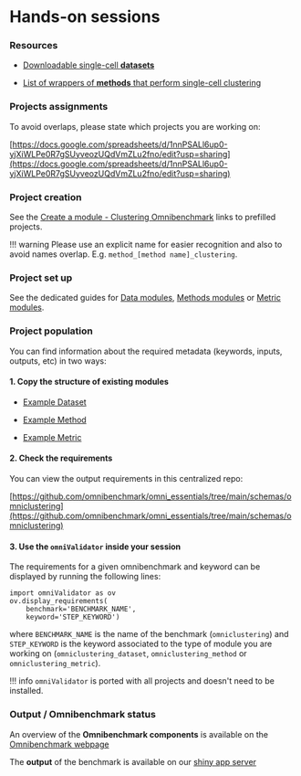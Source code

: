 
# Hands-on sessions


### Resources 

- [Downloadable single-cell **datasets**](https://bioconductor.org/packages/devel/data/experiment/manuals/DuoClustering2018/man/DuoClustering2018.pdf)

- [List of wrappers of **methods** that perform single-cell clustering](https://github.com/markrobinsonuzh/scRNAseq_clustering_comparison/tree/master/Rscripts/clustering)

### Projects assignments

To avoid overlaps, please state which projects you are working on: 

[https://docs.google.com/spreadsheets/d/1nnPSALl6up0-yjXiWLPe0R7gSUyveozUQdVmZLu2fno/edit?usp=sharing](https://docs.google.com/spreadsheets/d/1nnPSALl6up0-yjXiWLPe0R7gSUyveozUQdVmZLu2fno/edit?usp=sharing)

### Project creation 

See the [Create a module - Clustering Omnibenchmark](../../01_getting_started/01_module_contr/create_module.md) links to prefilled projects. 

!!! warning
    Please use an explicit name for easier recognition and also to avoid names overlap. E.g. `method_[method name]_clustering`. 

### Project set up

See the dedicated guides for [Data modules](../../01_getting_started/01_module_contr/setup_module/01_data.md), [Methods modules](../../01_getting_started/01_module_contr/setup_module/02_method.md) or [Metric modules](../../01_getting_started/01_module_contr/setup_module/03_metric.md).

### Project population

You can find information about the required metadata (keywords, inputs, outputs, etc) in two ways: 

#### 1. Copy the structure of existing modules

- [Example Dataset](https://gitlab.renkulab.io/omb_benchmarks/omniclustering/dataset_Koh_clustering)

- [Example Method](https://gitlab.renkulab.io/omb_benchmarks/omniclustering/method_FlowSOM_clustering)

- [Example Metric](https://gitlab.renkulab.io/omb_benchmarks/omniclustering/metric_ShannonEntropy_clustering)

#### 2. Check the requirements

You can view the output requirements in this centralized repo: 

[https://github.com/omnibenchmark/omni_essentials/tree/main/schemas/omniclustering](https://github.com/omnibenchmark/omni_essentials/tree/main/schemas/omniclustering)

#### 3. Use the `omniValidator` inside your session 

The requirements for a given omnibenchmark and keyword can be displayed by running the following lines: 

```
import omniValidator as ov
ov.display_requirements(
    benchmark='BENCHMARK_NAME', 
    keyword='STEP_KEYWORD')
```

where  `BENCHMARK_NAME` is the name of the benchmark (`omniclustering`) and `STEP_KEYWORD` is the keyword associated to the type of module you are working on (`omniclustering_dataset`, `omniclustering_method` or `omniclustering_metric`).

!!! info
    `omniValidator` is ported with all projects and doesn't need to be installed.

### Output / Omnibenchmark status

An overview of the **Omnibenchmark components** is available on the [Omnibenchmark webpage](http://omnibenchmark.org/p/benchmarks/)

The **output** of the benchmark is available on our [shiny app server](http://imlspenticton.uzh.ch:3840/omniclustering/)